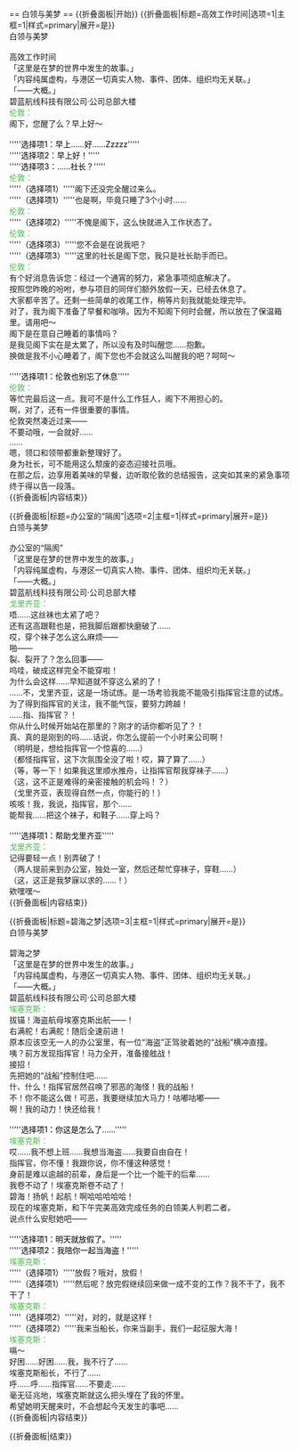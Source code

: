 == 白领与美梦 ==
{{折叠面板|开始}}
{{折叠面板|标题=高效工作时间|选项=1|主框=1|样式=primary|展开=是}}
<br>
白领与美梦<br>
<br>
高效工作时间<br>
「这里是在梦的世界中发生的故事。」<br>
「内容纯属虚构，与港区一切真实人物、事件、团体、组织均无关联。」<br>
「——大概。」<br>
碧蓝航线科技有限公司·公司总部大楼<br>
<span style="color:#4eb24e;">伦敦：</span><br>
阁下，您醒了么？早上好～<br>
<br>
'''''<span style="color:black;">选择项1：早上……好……Zzzzz</span>'''''<br>
'''''<span style="color:black;">选择项2：早上好！</span>'''''<br>
'''''<span style="color:black;">选择项3：……社长？</span>'''''<br>
<span style="color:#4eb24e;">伦敦：</span><br>
'''''<span style="color:black;">（选择项1）</span>'''''阁下还没完全醒过来么。<br>
'''''<span style="color:black;">（选择项1）</span>'''''也是啊，毕竟只睡了3个小时……<br>
<span style="color:#4eb24e;">伦敦：</span><br>
'''''<span style="color:black;">（选择项2）</span>'''''不愧是阁下，这么快就进入工作状态了。<br>
<span style="color:#4eb24e;">伦敦：</span><br>
'''''<span style="color:black;">（选择项3）</span>'''''您不会是在说我吧？<br>
'''''<span style="color:black;">（选择项3）</span>'''''这里的社长是阁下您，我只是社长助手而已。<br>
<span style="color:#4eb24e;">伦敦：</span><br>
有个好消息告诉您：经过一个通宵的努力，紧急事项彻底解决了。<br>
按照您昨晚的吩咐，参与项目的同伴们额外放假一天，已经去休息了。<br>
大家都辛苦了。还剩一些简单的收尾工作，稍等片刻我就能处理完毕。<br>
对了，我为阁下准备了早餐和咖啡。因为不知阁下何时会醒，所以放在了保温箱里。请用吧～<br>
阁下是在意自己睡着的事情吗？<br>
是我见阁下实在是太累了，所以没有及时叫醒您……抱歉。<br>
换做是我不小心睡着了，阁下您也不会就这么叫醒我的吧？呵呵～<br>
<br>
'''''<span style="color:black;">选择项1：伦敦也别忘了休息</span>'''''<br>
<span style="color:#4eb24e;">伦敦：</span><br>
等忙完最后这一点。我可不是什么工作狂人，阁下不用担心的。<br>
啊，对了，还有一件很重要的事情。<br>
伦敦突然凑近过来——<br>
不要动哦，一会就好……<br>
……<br>
嗯，领口和领带都重新整理好了。<br>
身为社长，可不能用这么颓废的姿态迎接社员哦。<br>
在那之后，边享用着美味的早餐，边听取伦敦的总结报告，这突如其来的紧急事项终于得以告一段落。<br>
{{折叠面板|内容结束}}

{{折叠面板|标题=办公室的“隔阂”|选项=2|主框=1|样式=primary|展开=是}}
<br>
白领与美梦<br>
<br>
办公室的“隔阂”<br>
「这里是在梦的世界中发生的故事。」<br>
「内容纯属虚构，与港区一切真实人物、事件、团体、组织均无关联。」<br>
「——大概。」<br>
碧蓝航线科技有限公司·公司总部大楼<br>
<span style="color:#4eb24e;">戈里齐亚：</span><br>
唔……这丝袜也太紧了吧？<br>
还有这高跟鞋也是，把我脚后跟都快磨破了……<br>
哎，穿个袜子怎么这么麻烦——<br>
啪——<br>
裂、裂开了？怎么回事——<br>
呜哇，破成这样完全不能穿啦！<br>
为什么会这样……早知道就不穿这么紧的了！<br>
……不，戈里齐亚，这是一场试炼。是一场考验我能不能吸引指挥官注意的试炼。<br>
为了得到指挥官的关注，我不能气馁，要努力跨越！<br>
……指、指挥官？！<br>
你从什么时候开始站在那里的？刚才的话你都听见了？！<br>
真、真的是刚到的吗……话说，你怎么提前一个小时来公司啊！<br>
（明明是，想给指挥官一个惊喜的……）<br>
（都怪指挥官，这下次氛围全没了啦！哎，算了算了……）<br>
（等，等一下！如果我这里顺水推舟，让指挥官帮我穿袜子……）<br>
（这，这不正是难得的亲密接触的机会吗！？）<br>
（戈里齐亚，表现得自然一点，你能行的！）<br>
咳咳！我，我说，指挥官，那个……<br>
能帮我……把这个袜子，和鞋子……穿上吗？<br>
<br>
'''''<span style="color:black;">选择项1：帮助戈里齐亚</span>'''''<br>
<span style="color:#4eb24e;">戈里齐亚：</span><br>
记得要轻一点！别弄破了！<br>
（两人提前来到办公室，独处一室，然后还帮忙穿袜子，穿鞋……）<br>
（这，这正是我梦寐以求的……！）<br>
欸嘿嘿～<br>
{{折叠面板|内容结束}}

{{折叠面板|标题=碧海之梦|选项=3|主框=1|样式=primary|展开=是}}
<br>
白领与美梦<br>
<br>
碧海之梦<br>
「这里是在梦的世界中发生的故事。」<br>
「内容纯属虚构，与港区一切真实人物、事件、团体、组织均无关联。」<br>
「——大概。」<br>
碧蓝航线科技有限公司·公司总部大楼<br>
<span style="color:#4eb24e;">埃塞克斯：</span><br>
拔锚！海盗航母埃塞克斯出航——！<br>
右满舵！右满舵！随后全速前进！<br>
原本应该空无一人的办公室里，有一位“海盗”正驾驶着她的“战船”横冲直撞。<br>
咦？前方发现指挥官！马力全开，准备接舷战！<br>
接招！<br>
先把她的“战船”控制住吧……<br>
什、什么！指挥官居然召唤了邪恶的海怪！我的战船！<br>
不！你不能这么做！可恶，我要继续加大马力！咕嘟咕嘟——<br>
啊！我的动力！快还给我！<br>
<br>
'''''<span style="color:black;">选择项1：你这是怎么了……</span>'''''<br>
<span style="color:#4eb24e;">埃塞克斯：</span><br>
哎……我不想上班……我想当海盗……我要自由自在！<br>
指挥官，你不懂！我跟你说，你不懂这种感觉！<br>
身前是难以逾越的前辈，身后是一个比一个能干的后辈……<br>
我卷不动了！埃塞克斯卷不动了！<br>
碧海！扬帆！起航！啊哈哈哈哈哈！<br>
现在的埃塞克斯，和下午完美高效完成任务的白领美人判若二者。<br>
说点什么安慰她吧——<br>
<br>
'''''<span style="color:black;">选择项1：明天就放假了。</span>'''''<br>
'''''<span style="color:black;">选择项2：我陪你一起当海盗！</span>'''''<br>
<span style="color:#4eb24e;">埃塞克斯：</span><br>
'''''<span style="color:black;">（选择项1）</span>'''''放假？哦对，放假！<br>
'''''<span style="color:black;">（选择项1）</span>'''''然后呢？放完假继续回来做一成不变的工作？我不干了，我不干了！<br>
<span style="color:#4eb24e;">埃塞克斯：</span><br>
'''''<span style="color:black;">（选择项2）</span>'''''对，对的，就是这样！<br>
'''''<span style="color:black;">（选择项2）</span>'''''我来当船长，你来当副手，我们一起征服大海！<br>
<span style="color:#4eb24e;">埃塞克斯：</span><br>
嗝～<br>
好困……好困……我，我不行了……<br>
埃塞克斯船长，不行了……<br>
呼……呼……指挥官……不要走……<br>
毫无征兆地，埃塞克斯就这么把头埋在了我的怀里。<br>
希望她明天醒来时，不会想起今天发生的事吧……<br>
{{折叠面板|内容结束}}

{{折叠面板|结束}}